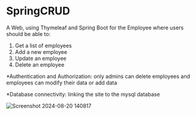 # SpringCRUD

A Web, using Thymeleaf and Spring Boot for the Employee where users should be able to:
1. Get a list of employees
2. Add a new employee
3. Update an employee
4. Delete an employee

*Authentication and Authorization: only admins can delete employees and employees can modify their data or add data

*Database connectivity: linking the site to the mysql database

![Screenshot 2024-08-20 140817](https://github.com/user-attachments/assets/d5dfcf44-353c-4ab8-b89e-c6feeb995058)
